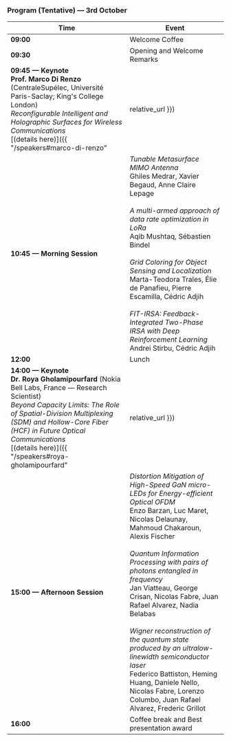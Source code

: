 ### Program (Tentative) — 3rd October

| Time  | Event |
|-------|-------|
| **09:00** | Welcome Coffee |
| **09:30** | Opening and Welcome Remarks |
| **09:45 — Keynote** <br> **Prof. Marco Di Renzo** (CentraleSupélec, Université Paris-Saclay; King's College London) <br> *Reconfigurable Intelligent and Holographic Surfaces for Wireless Communications* <br> [(details here)]({{ "/speakers#marco-di-renzo" | relative_url }}) |
| **10:45 — Morning Session** | *Tunable Metasurface MIMO Antenna* <br> Ghiles Medrar, Xavier Begaud, Anne Claire Lepage <br><br> *A multi-armed approach of data rate optimization in LoRa* <br> Aqib Mushtaq, Sébastien Bindel <br><br> *Grid Coloring for Object Sensing and Localization* <br> Marta-Teodora Trales, Élie de Panafieu, Pierre Escamilla, Cédric Adjih <br><br> *FIT-IRSA: Feedback-Integrated Two-Phase IRSA with Deep Reinforcement Learning* <br> Andrei Stirbu, Cédric Adjih |
| **12:00** | Lunch |
| **14:00 — Keynote** <br> **Dr. Roya Gholamipourfard** (Nokia Bell Labs, France — Research Scientist) <br> *Beyond Capacity Limits: The Role of Spatial-Division Multiplexing (SDM) and Hollow-Core Fiber (HCF) in Future Optical Communications* <br> [(details here)]({{ "/speakers#roya-gholamipourfard" | relative_url }}) |
| **15:00 — Afternoon Session** | *Distortion Mitigation of High-Speed GaN micro-LEDs for Energy-efficient Optical OFDM* <br> Enzo Barzan, Luc Maret, Nicolas Delaunay, Mahmoud Chakaroun, Alexis Fischer <br><br> *Quantum Information Processing with pairs of photons entangled in frequency* <br> Jan Viatteau, George Crisan, Nicolas Fabre, Juan Rafael Alvarez, Nadia Belabas <br><br> *Wigner reconstruction of the quantum state produced by an ultralow-linewidth semiconductor laser* <br> Federico Battiston, Heming Huang, Daniele Nello, Nicolas Fabre, Lorenzo Columbo, Juan Rafael Alvarez, Frederic Grillot |
| **16:00** | Coffee break and Best presentation award |
